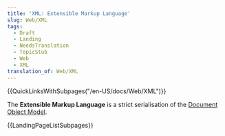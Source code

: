 ```yaml
---
title: 'XML: Extensible Markup Language'
slug: Web/XML
tags:
  - Draft
  - Landing
  - NeedsTranslation
  - TopicStub
  - Web
  - XML
translation_of: Web/XML
---
```

{{QuickLinksWithSubpages("/en-US/docs/Web/XML")}}

The **Extensible Markup Language** is a strict serialisation of the [Document Object Model](/de/docs/Web/API/Document_Object_Model).

{{LandingPageListSubpages}}

